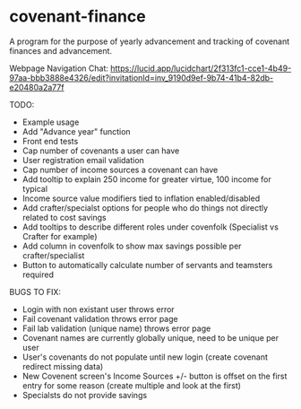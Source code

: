 # covenant-finance
A program for the purpose of yearly advancement and tracking of covenant finances and advancement.

Webpage Navigation Chat:
https://lucid.app/lucidchart/2f313fc1-cce1-4b49-97aa-bbb3888e4326/edit?invitationId=inv_9190d9ef-9b74-41b4-82db-e20480a2a77f

TODO:
  * Example usage
  * Add "Advance year" function
  * Front end tests
  * Cap number of covenants a user can have
  * User registration email validation
  * Cap number of income sources a covenant can have
  * Add tooltip to explain 250 income for greater virtue, 100 income for typical
  * Income source value modifiers tied to inflation enabled/disabled
  * Add crafter/specialst options for people who do things not directly related to cost savings
  * Add tooltips to describe different roles under covenfolk (Specialist vs Crafter for example)
  * Add column in covenfolk to show max savings possible per crafter/specialist
  * Button to automatically calculate number of servants and teamsters required

BUGS TO FIX:
  * Login with non existant user throws error
  * Fail covenant validation throws error page
  * Fail lab validation (unique name) throws error page
  * Covenant names are currently globally unique, need to be unique per user
  * User's covenants do not populate until new login (create covenant redirect missing data)
  * New Covenent screen's Income Sources +/- button is offset on the first entry for some reason (create multiple and look at the first)
  * Specialsts do not provide savings
